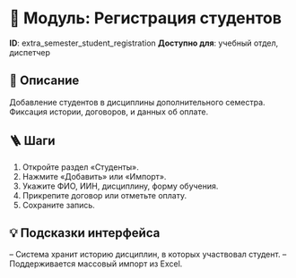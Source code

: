 # 📘 Модуль: Регистрация студентов
**ID**: extra_semester_student_registration
**Доступно для**: учебный отдел, диспетчер

## 📝 Описание
Добавление студентов в дисциплины дополнительного семестра. Фиксация истории, договоров, и данных об оплате.

## 🪜 Шаги
1. Откройте раздел «Студенты».
2. Нажмите «Добавить» или «Импорт».
3. Укажите ФИО, ИИН, дисциплину, форму обучения.
4. Прикрепите договор или отметьте оплату.
5. Сохраните запись.

## 💡 Подсказки интерфейса
– Система хранит историю дисциплин, в которых участвовал студент.
– Поддерживается массовый импорт из Excel.
